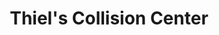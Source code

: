 ---
title: "Thiel's Collision Center"
url: /chamberlain/thiels-collision-center/
shop: Autowerkstatt
---